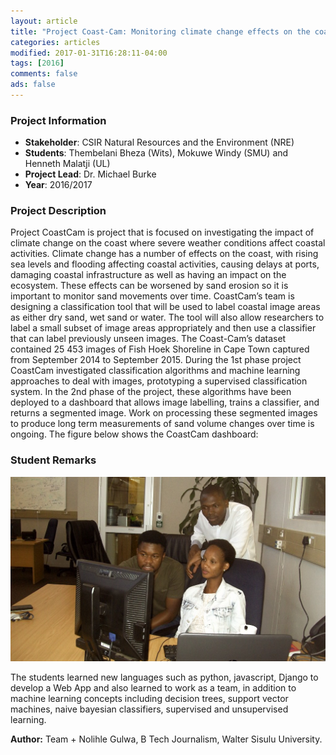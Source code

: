```yaml
---
layout: article
title: "Project Coast-Cam: Monitoring climate change effects on the coast"
categories: articles
modified: 2017-01-31T16:28:11-04:00
tags: [2016]
comments: false
ads: false
---
```



### Project Information

* **Stakeholder**: CSIR Natural Resources and the Environment (NRE)
* **Students**: Thembelani  Bheza (Wits), Mokuwe Windy (SMU) and Henneth Malatji (UL)
* **Project Lead**: Dr. Michael Burke
* **Year**: 2016/2017

### Project Description

Project CoastCam is project that is focused on investigating the impact of climate change on the coast where severe weather conditions affect coastal activities. Climate change has a number of effects on the coast, with rising sea levels and flooding affecting coastal activities, causing delays at ports, damaging coastal infrastructure as well as having an impact on the ecosystem. These effects can be worsened by sand erosion so it is important to monitor sand movements over time. CoastCam’s team is designing a classification tool that will be used to label coastal image areas as either dry sand, wet sand or water. The tool will also allow researchers to label a small subset of image areas appropriately and then use a classifier that can label previously unseen images. The Coast-Cam’s dataset contained 25 453 images of Fish Hoek Shoreline in Cape Town captured from September 2014 to September 2015. During the 1st phase project CoastCam investigated classification algorithms and machine learning approaches to deal with images, prototyping a supervised classification system. In the 2nd phase of the project, these algorithms have been deployed to a dashboard that allows image labelling, trains a classifier, and returns a segmented image. Work on processing these segmented images to produce long term measurements of sand volume changes over time is ongoing. The figure below shows the CoastCam dashboard:

### Student Remarks

![Team](/images/project-coast-cam-team.jpg)

The students learned new languages such as python, javascript, Django to develop a Web App and also learned to work as a team, in addition to machine learning concepts including decision trees, support vector machines, naive bayesian classifiers, supervised and unsupervised learning.


**Author:** Team + Nolihle Gulwa, B Tech Journalism, Walter Sisulu University.
